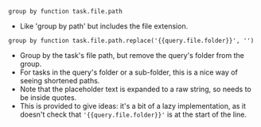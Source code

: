 <!-- placeholder to force blank line before included text -->


```text
group by function task.file.path
```

- Like 'group by path' but includes the file extension.

```text
group by function task.file.path.replace('{{query.file.folder}}', '')
```

- Group by the task's file path, but remove the query's folder from the group.
- For tasks in the query's folder or a sub-folder, this is a nice way of seeing shortened paths.
- Note that the placeholder text is expanded to a raw string, so needs to be inside quotes.
- This is provided to give ideas: it's a bit of a lazy implementation, as it doesn't check that `'{{query.file.folder}}'` is at the start of the line.


<!-- placeholder to force blank line after included text -->

